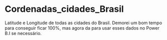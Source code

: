 # Cordenadas_cidades_Brasil
Latitude e Longitude de todas as cidades do Brasil. Demorei um bom tempo para conseguir ficar 100%, mas agora da para usar esses dados no Power B.I se necessário.

